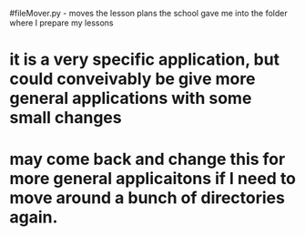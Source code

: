 #fileMover.py - moves the lesson plans the school gave me into the folder where I prepare my lessons
# it is a very specific application, but could conveivably be give more general applications with some small changes
# may come back and change this for more general applicaitons if I need to move around a bunch of directories again.

